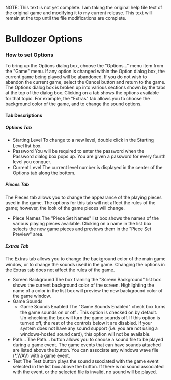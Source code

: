 NOTE: This text is not yet complete. I am taking the original help file text of the original game and modifying it to my current release. This text will remain at the top until the file modifications are complete.

# Bulldozer Options

### How to set Options
To bring up the Options dialog box, choose the "Options..." menu item from the "Game" menu.  If any option is changed within the Option dialog box, the current game being played will be abandoned.  If you do not wish to abandon the current game, select the Cancel button and return to the game.
The Options dialog box is broken up into various sections shown by the tabs at the top of the dialog box.  Clicking on a tab shows the options available for that topic.  For example, the "Extras" tab allows you to choose the background color of the game, and to change the sound options.


#### Tab Descriptions
#####  Options Tab
* Starting Level
To change to a new level, double click in the Starting Level list box.
* Password
You will be required to enter the password when the Password dialog box pops up.  You are given a password for every fourth level you conquer.
* Current Level
The current level number is displayed in the center of the Options tab along the bottom.

#####  Pieces Tab
The Pieces tab allows you to change the appearance of the playing pieces used in the game.  The options for this tab will not affect the rules of the game; however, the look of the game pieces will change.
* Piece Names
The "Piece Set Names" list box shows the names of the various playing pieces available.  Clicking on a name in the list box selects the new game pieces and previews them in the "Piece Set Preview" area.

#####  Extras Tab
The Extras tab allows you to change the background color of the main game window, or to change the sounds used in the game.  Changing the options in the Extras tab does not affect the rules of the game.
* Screen Background
The box framing the "Screen Background" list box shows the current background color of the screen.  Highlighting the name of a color in the list box will preview the new background color of the game window.
* Game Sounds
    * Game Sounds Enabled
The "Game Sounds Enabled" check box turns the game sounds on or off .  This option is checked on by default.  Un-checking the box will turn the game sounds off.  If this option is turned off, the rest of the controls below it are disabled.
If your system does not have any sound support (i.e. you are not using a windows-hosted sound card), this option will not be available.
* Path...
The Path... button allows you to choose a sound file to be played during a game event.  The game events that can have sounds attached are listed above the button.  You can associate any windows wave file (*.WAV) with a game event.
* Test
The Test button plays the sound associated with the game event selected in the list box above the button.  If there is no sound associated with the event, or the selected file is invalid, no sound will be played.

